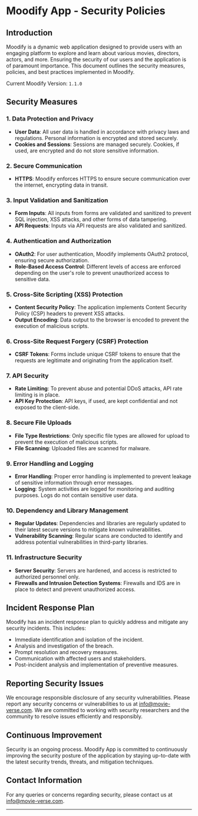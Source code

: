 # Moodify App - Security Policies

## Introduction

Moodify is a dynamic web application designed to provide users with an engaging platform to explore and learn about various movies, directors, actors, and more. Ensuring the security of our users and the application is of paramount importance. This document outlines the security measures, policies, and best practices implemented in Moodify.

Current Moodify Version: `1.1.0`

## Security Measures

### 1. Data Protection and Privacy
- **User Data**: All user data is handled in accordance with privacy laws and regulations. Personal information is encrypted and stored securely.
- **Cookies and Sessions**: Sessions are managed securely. Cookies, if used, are encrypted and do not store sensitive information.

### 2. Secure Communication
- **HTTPS**: Moodify enforces HTTPS to ensure secure communication over the internet, encrypting data in transit.

### 3. Input Validation and Sanitization
- **Form Inputs**: All inputs from forms are validated and sanitized to prevent SQL injection, XSS attacks, and other forms of data tampering.
- **API Requests**: Inputs via API requests are also validated and sanitized.

### 4. Authentication and Authorization
- **OAuth2**: For user authentication, Moodify implements OAuth2 protocol, ensuring secure authorization.
- **Role-Based Access Control**: Different levels of access are enforced depending on the user's role to prevent unauthorized access to sensitive data.

### 5. Cross-Site Scripting (XSS) Protection
- **Content Security Policy**: The application implements Content Security Policy (CSP) headers to prevent XSS attacks.
- **Output Encoding**: Data output to the browser is encoded to prevent the execution of malicious scripts.

### 6. Cross-Site Request Forgery (CSRF) Protection
- **CSRF Tokens**: Forms include unique CSRF tokens to ensure that the requests are legitimate and originating from the application itself.

### 7. API Security
- **Rate Limiting**: To prevent abuse and potential DDoS attacks, API rate limiting is in place.
- **API Key Protection**: API keys, if used, are kept confidential and not exposed to the client-side.

### 8. Secure File Uploads
- **File Type Restrictions**: Only specific file types are allowed for upload to prevent the execution of malicious scripts.
- **File Scanning**: Uploaded files are scanned for malware.

### 9. Error Handling and Logging
- **Error Handling**: Proper error handling is implemented to prevent leakage of sensitive information through error messages.
- **Logging**: System activities are logged for monitoring and auditing purposes. Logs do not contain sensitive user data.

### 10. Dependency and Library Management
- **Regular Updates**: Dependencies and libraries are regularly updated to their latest secure versions to mitigate known vulnerabilities.
- **Vulnerability Scanning**: Regular scans are conducted to identify and address potential vulnerabilities in third-party libraries.

### 11. Infrastructure Security
- **Server Security**: Servers are hardened, and access is restricted to authorized personnel only.
- **Firewalls and Intrusion Detection Systems**: Firewalls and IDS are in place to detect and prevent unauthorized access.

## Incident Response Plan
Moodify has an incident response plan to quickly address and mitigate any security incidents. This includes:
- Immediate identification and isolation of the incident.
- Analysis and investigation of the breach.
- Prompt resolution and recovery measures.
- Communication with affected users and stakeholders.
- Post-incident analysis and implementation of preventive measures.

## Reporting Security Issues
We encourage responsible disclosure of any security vulnerabilities. Please report any security concerns or vulnerabilities to us at [info@movie-verse.com](mailto:info@movie-verse.com). We are committed to working with security researchers and the community to resolve issues efficiently and responsibly.

## Continuous Improvement
Security is an ongoing process. Moodify App is committed to continuously improving the security posture of the application by staying up-to-date with the latest security trends, threats, and mitigation techniques.

## Contact Information
For any queries or concerns regarding security, please contact us at [info@movie-verse.com](mailto:info@movie-verse.com).

---
